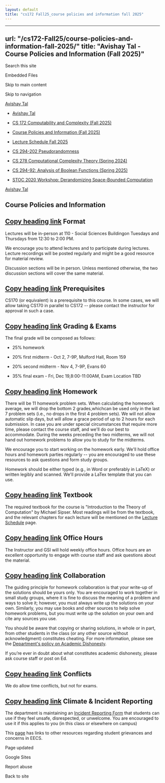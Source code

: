 ```yaml
---
layout: default
title: "cs172 Fall25_course policies and information fall 2025"
---
```


---
url: "/cs172-Fall25/course-policies-and-information-fall-2025/"
title: "Avishay Tal - Course Policies and Information (Fall 2025)"
---

Search this site

Embedded Files

Skip to main content

Skip to navigation

[Avishay Tal](/avishay-tal/)

- [Avishay Tal](/avishay-tal/)

- [CS 172 Computability and Complexity (Fall 2025)](/cs172-Fall25/)





- [Course Policies and Information (Fall 2025)](/cs172-Fall25/course-policies-and-information-fall-2025/)

- [Lecture Schedule Fall 2025](/cs172-Fall25/lecture-schedule-fall-2025/)


- [CS 294-202 Pseudorandomness](/pseudorandomness/)

- [CS 278 Computational Complexity Theory (Spring 2024)](/cs-278-computational-complexity-theory-spring-2024/)

- [CS 294-92: Analysis of Boolean Functions (Spring 2025)](/cs-294-92-analysis-of-boolean-functions-spring-2025/)

- [STOC 2020 Workshop: Derandomizing Space-Bounded Computation](/stoc-2020-workshop-derandomizing-space-bounded-computation/)


[Avishay Tal](/avishay-tal/)

## Course Policies and Information

## [Copy heading link](/cs172-Fall25/course-policies-and-information-fall-2025/\#h.44pz9twgymnf)    Format

Lectures will be in-person at 110 - Social Sciences Buildingon Tuesdays and Thursdays from 12:30 to 2:00 PM.

We encourage you to attend lectures and to participate during lectures. Lecture recordings will be posted regularly and might be a good resource for material review.

Discussion sections will be in person. Unless mentioned otherwise, the two discussion sections will cover the same material.

## [Copy heading link](/cs172-Fall25/course-policies-and-information-fall-2025/\#h.98klkn1rwnyr)    Prerequisites

CS170 (or equivalent) is a prerequisite to this course. In some cases, we will allow taking CS170 in parallel to CS172 -- please contact the instructor for approval in such a case.

## [Copy heading link](/cs172-Fall25/course-policies-and-information-fall-2025/\#h.llys0nfz68sz)    Grading & Exams

The final grade will be composed as follows:

- 25% homework

- 20% first midterm - Oct 2, 7-9P, Mulford Hall, Room 159

- 20% second midterm - Nov 4, 7-9P, Evans 60

- 35% final exam - Fri, Dec 19,8:00-11:00AM, Exam Location TBD


## [Copy heading link](/cs172-Fall25/course-policies-and-information-fall-2025/\#h.csrvhy6lt25k)    Homework

There will be 11 homework problem sets. When calculating the homework average, we will drop the bottom 2 grades,whichcan be used only in the last 7 problem sets (i.e., no drops in the first 4 problem sets). We will not allow automatic slip days, but will allow a grace period of up to 2 hours for each submission. In case you are under special circumstances that require more time, please contact the course staff, and we'll do our best to accommodate. During the weeks preceding the two midterms, we will not hand out homework problems to allow you to study for the midterms.

We encourage you to start working on the homework early. We'll hold office hours and homework parties regularly -- you are encouraged to use these resources to ask questions and form study groups.

Homework should be either typed (e.g., in Word or preferably in LaTeX) or written legibly and scanned. We'll provide a LaTex template that you can use.

## [Copy heading link](/cs172-Fall25/course-policies-and-information-fall-2025/\#h.u3qy1c8e7326)    Textbook

The required textbook for the course is "Introduction to the Theory of Computation" by Michael Sipser. Most readings will be from the textbook, and the relevant chapters for each lecture will be mentioned on the [Lecture Schedule](/cs172-Fall25/lecture-schedule-fall-2025/) page.

## [Copy heading link](/cs172-Fall25/course-policies-and-information-fall-2025/\#h.g8neojjy91kh)    Office Hours

The Instructor and GSI will hold weekly office hours. Office hours are an excellent opportunity to engage with course staff and ask questions about the material.

## [Copy heading link](/cs172-Fall25/course-policies-and-information-fall-2025/\#h.nolmk28lf8u)    Collaboration

The guiding principle for homework collaboration is that your write-up of the solutions should be yours only. You are encouraged to work together in small study groups, where it is fine to discuss the meaning of a problem and ways to solve it; however, you must always write up the solutions on your own. Similarly, you may use books and other sources to help solve homework problems, but you must write up the solution on your own and cite any sources you use.

You should be aware that copying or sharing solutions, in whole or in part, from other students in the class (or any other source without acknowledgment) constitutes cheating. For more information, please see the [Department's policy on Academic Dishonesty](https://eecs.berkeley.edu/resources/students/academic-misconduct/).

If you’re ever in doubt about what constitutes academic dishonesty, please ask course staff or post on Ed.

## [Copy heading link](/cs172-Fall25/course-policies-and-information-fall-2025/\#h.kajq4keggrh9)    Conflicts

We do allow time conflicts, but not for exams.

## [Copy heading link](/cs172-Fall25/course-policies-and-information-fall-2025/\#h.lmh9er8zpj5y)    Climate & Incident Reporting

The department is maintaining an [Incident Reporting Form](http://eecs.link/climate) that students can use if they feel unsafe, disrespected, or unwelcome. You are encouraged to use it if this applies to you (in this class or elsewhere on campus)

This [page](https://eecs.berkeley.edu/resources/students/grievances) has links to other resources regarding student grievances and concerns in EECS.

Page updated

Google Sites

Report abuse

Back to site